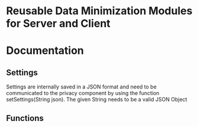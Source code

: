 # Reusable Data Minimization Modules for Server and Client

# Documentation
## Settings
Settings are internally saved in a JSON format and need to be communicated to the privacy component by using the function setSettings(String json). The given String needs to be a valid JSON Object 

## Functions



